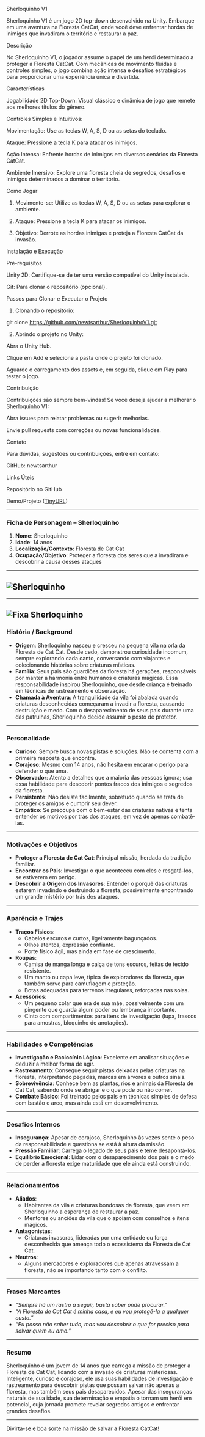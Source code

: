 Sherloquinho V1

Sherloquinho V1 é um jogo 2D top-down desenvolvido na Unity. Embarque em uma aventura na Floresta CatCat, onde você deve enfrentar hordas de inimigos que invadiram o território e restaurar a paz.

Descrição

No Sherloquinho V1, o jogador assume o papel de um herói determinado a proteger a Floresta CatCat. Com mecânicas de movimento fluidas e controles simples, o jogo combina ação intensa e desafios estratégicos para proporcionar uma experiência única e divertida.

Características

Jogabilidade 2D Top-Down: Visual clássico e dinâmica de jogo que remete aos melhores títulos do gênero.

Controles Simples e Intuitivos:

Movimentação: Use as teclas W, A, S, D ou as setas do teclado.

Ataque: Pressione a tecla K para atacar os inimigos.


Ação Intensa: Enfrente hordas de inimigos em diversos cenários da Floresta CatCat.

Ambiente Imersivo: Explore uma floresta cheia de segredos, desafios e inimigos determinados a dominar o território.


Como Jogar

1. Movimente-se: Utilize as teclas W, A, S, D ou as setas para explorar o ambiente.


2. Ataque: Pressione a tecla K para atacar os inimigos.


3. Objetivo: Derrote as hordas inimigas e proteja a Floresta CatCat da invasão.



Instalação e Execução

Pré-requisitos

Unity 2D: Certifique-se de ter uma versão compatível do Unity instalada.

Git: Para clonar o repositório (opcional).


Passos para Clonar e Executar o Projeto

1. Clonando o repositório:

git clone https://github.com/newtsarthur/SherloquinhoV1.git


2. Abrindo o projeto no Unity:

Abra o Unity Hub.

Clique em Add e selecione a pasta onde o projeto foi clonado.

Aguarde o carregamento dos assets e, em seguida, clique em Play para testar o jogo.




Contribuição

Contribuições são sempre bem-vindas! Se você deseja ajudar a melhorar o Sherloquinho V1:

Abra issues para relatar problemas ou sugerir melhorias.

Envie pull requests com correções ou novas funcionalidades.

Contato

Para dúvidas, sugestões ou contribuições, entre em contato:

GitHub: newtsarthur

Links Úteis

Repositório no GitHub

Demo/Projeto ([TinyURL](https://tinyurl.com/2dprfwlq))

---

### **Ficha de Personagem – Sherloquinho**

1. **Nome**: Sherloquinho  
2. **Idade**: 14 anos  
3. **Localização/Contexto**: Floresta de Cat Cat  
4. **Ocupação/Objetivo**: Proteger a floresta dos seres que a invadiram e descobrir a causa desses ataques


---
![Sherloquinho](img/sher.png)
---
---
![Fixa Sherloquinho](img/fixa.png)
---


### **História / Background**  
- **Origem**: Sherloquinho nasceu e cresceu na pequena vila na orla da Floresta de Cat Cat. Desde cedo, demonstrou curiosidade incomum, sempre explorando cada canto, conversando com viajantes e colecionando histórias sobre criaturas místicas.  
- **Família**: Seus pais são guardiões da floresta há gerações, responsáveis por manter a harmonia entre humanos e criaturas mágicas. Essa responsabilidade inspirou Sherloquinho, que desde criança é treinado em técnicas de rastreamento e observação.  
- **Chamada à Aventura**: A tranquilidade da vila foi abalada quando criaturas desconhecidas começaram a invadir a floresta, causando destruição e medo. Com o desaparecimento de seus pais durante uma das patrulhas, Sherloquinho decide assumir o posto de protetor.  

---

### **Personalidade**  
- **Curioso**: Sempre busca novas pistas e soluções. Não se contenta com a primeira resposta que encontra.  
- **Corajoso**: Mesmo com 14 anos, não hesita em encarar o perigo para defender o que ama.  
- **Observador**: Atento a detalhes que a maioria das pessoas ignora; usa essa habilidade para descobrir pontos fracos dos inimigos e segredos da floresta.  
- **Persistente**: Não desiste facilmente, sobretudo quando se trata de proteger os amigos e cumprir seu dever.  
- **Empático**: Se preocupa com o bem-estar das criaturas nativas e tenta entender os motivos por trás dos ataques, em vez de apenas combatê-las.  

---

### **Motivações e Objetivos**  
- **Proteger a Floresta de Cat Cat**: Principal missão, herdada da tradição familiar.  
- **Encontrar os Pais**: Investigar o que aconteceu com eles e resgatá-los, se estiverem em perigo.  
- **Descobrir a Origem dos Invasores**: Entender o porquê das criaturas estarem invadindo e destruindo a floresta, possivelmente encontrando um grande mistério por trás dos ataques.  

---

### **Aparência e Trajes**  
- **Traços Físicos**:  
  - Cabelos escuros e curtos, ligeiramente bagunçados.  
  - Olhos atentos, expressão confiante.  
  - Porte físico ágil, mas ainda em fase de crescimento.  
- **Roupas**:  
  - Camisa de manga longa e calça de tons escuros, feitas de tecido resistente.  
  - Um manto ou capa leve, típica de exploradores da floresta, que também serve para camuflagem e proteção.  
  - Botas adequadas para terrenos irregulares, reforçadas nas solas.  
- **Acessórios**:  
  - Um pequeno colar que era de sua mãe, possivelmente com um pingente que guarda algum poder ou lembrança importante.  
  - Cinto com compartimentos para itens de investigação (lupa, frascos para amostras, bloquinho de anotações).  

---

### **Habilidades e Competências**  
- **Investigação e Raciocínio Lógico**: Excelente em analisar situações e deduzir a melhor forma de agir.  
- **Rastreamento**: Consegue seguir pistas deixadas pelas criaturas na floresta, interpretando pegadas, marcas em árvores e outros sinais.  
- **Sobrevivência**: Conhece bem as plantas, rios e animais da Floresta de Cat Cat, sabendo onde se abrigar e o que pode ou não comer.  
- **Combate Básico**: Foi treinado pelos pais em técnicas simples de defesa com bastão e arco, mas ainda está em desenvolvimento.  

---

### **Desafios Internos**  
- **Insegurança**: Apesar de corajoso, Sherloquinho às vezes sente o peso da responsabilidade e questiona se está à altura da missão.  
- **Pressão Familiar**: Carrega o legado de seus pais e teme desapontá-los.  
- **Equilíbrio Emocional**: Lidar com o desaparecimento dos pais e o medo de perder a floresta exige maturidade que ele ainda está construindo.  

---

### **Relacionamentos**  
- **Aliados**:  
  - Habitantes da vila e criaturas bondosas da floresta, que veem em Sherloquinho a esperança de restaurar a paz.  
  - Mentores ou anciões da vila que o apoiam com conselhos e itens mágicos.  
- **Antagonistas**:  
  - Criaturas invasoras, lideradas por uma entidade ou força desconhecida que ameaça todo o ecossistema da Floresta de Cat Cat.  
- **Neutros**:  
  - Alguns mercadores e exploradores que apenas atravessam a floresta, não se importando tanto com o conflito.  

---

### **Frases Marcantes**  
- *“Sempre há um rastro a seguir, basta saber onde procurar.”*  
- *“A Floresta de Cat Cat é minha casa, e eu vou protegê-la a qualquer custo.”*  
- *“Eu posso não saber tudo, mas vou descobrir o que for preciso para salvar quem eu amo.”*  

---

### **Resumo**  
Sherloquinho é um jovem de 14 anos que carrega a missão de proteger a Floresta de Cat Cat, lidando com a invasão de criaturas misteriosas. Inteligente, curioso e corajoso, ele usa suas habilidades de investigação e rastreamento para descobrir pistas que possam salvar não apenas a floresta, mas também seus pais desaparecidos. Apesar das inseguranças naturais de sua idade, sua determinação e empatia o tornam um herói em potencial, cuja jornada promete revelar segredos antigos e enfrentar grandes desafios.


---

Divirta-se e boa sorte na missão de salvar a Floresta CatCat!
